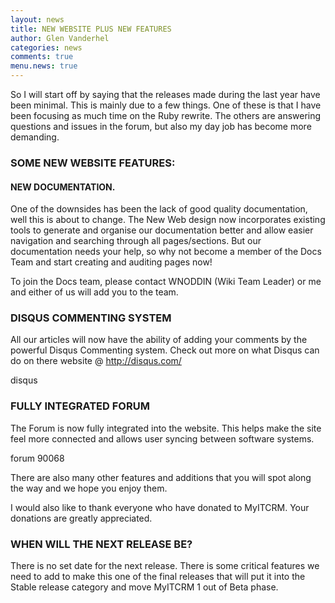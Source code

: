```yaml
---
layout: news
title: NEW WEBSITE PLUS NEW FEATURES
author: Glen Vanderhel
categories: news
comments: true
menu.news: true
---
```



So I will start off by saying that the releases made during the last year have been minimal. This is mainly due to a few things. One of these is that I have been focusing as much time on the Ruby rewrite. The others are answering questions and issues in the forum, but also my day job has become more demanding.

### SOME NEW WEBSITE FEATURES:

#### NEW DOCUMENTATION.

One of the downsides has been the lack of good quality documentation, well this is about to change. The New Web design now incorporates existing tools to generate and organise our documentation better and allow easier navigation and searching through all pages/sections. But our documentation needs your help, so why not become a member of the Docs Team and start creating and auditing pages now!

To join the Docs team, please contact WNODDIN (Wiki Team Leader) or me and either of us will add you to the team.

### DISQUS COMMENTING SYSTEM

All our articles will now have the ability of adding your comments by the powerful Disqus Commenting system. Check out more on what Disqus can do on there website @ http://disqus.com/

disqus

### FULLY INTEGRATED FORUM

The Forum is now fully integrated into the website. This helps make the site feel more connected and allows user syncing between software systems.

forum 90068

There are also many other features and additions that you will spot along the way and we hope you enjoy them.

I would also like to thank everyone who have donated to MyITCRM. Your donations are greatly appreciated.

### WHEN WILL THE NEXT RELEASE BE?

There is no set date for the next release. There is some critical features we need to add to make this one of the final releases that will put it into the Stable release category and move MyITCRM 1 out of Beta phase.

